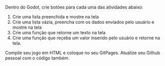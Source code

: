 Dentro do Godot, crie botões para cada uma das atividades abaixo:

1. Crie uma lista preenchida e mostre na tela
2. Crie uma lista vázia, preencha com os dados enviados pelo usuário e mostre na tela
3. Crie uma função que retorne um texto na tela
4. Crie uma função que reçeba um valor inserido pelo usuário e retorne na tela.


Compile seu jogo em HTML e coloque no seu GitPages. Atualize seu Github pessoal com o código também.
 
